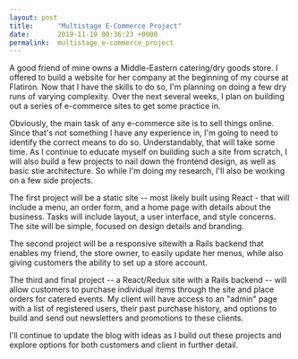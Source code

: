 ```yaml
---
layout: post
title:      "Multistage E-Commerce Project"
date:       2019-11-19 00:36:23 +0000
permalink:  multistage_e-commerce_project
---
```


A good friend of mine owns a Middle-Eastern catering/dry goods store.  I offered to build a website for her company at the beginning of my course at Flatiron.  Now that I have the skills to do so, I'm planning on doing a few dry runs of varying complexity.  Over the next several weeks, I plan on building out a series of e-commerce sites to get some practice in.

Obviously, the main task of any e-commerce site is to sell things online.  Since that's not something I have any experience in, I'm going to need to identify the correct means to do so.  Understandably, that will take some time.  As I continue to educate myself on building such a site from scratch, I will also build a few projects to nail down the frontend design, as well as basic stie architecture.  So while I'm doing my research, I'll also be working on a few side projects.

The first project will be a static site -- most likely built using React - that will include a menu, an order form, and a home page with details about the business.  Tasks will include layout, a user interface, and style concerns.  The site will be simple, focused on design details and branding.

The second project will be a responsive sitewith a Rails backend that enables my friend, the store owner, to easily update her menus, while also giving customers the ability to set up a store account.  

The third and final project -- a React/Redux site with a Rails backend -- will allow customers to purchase individual items through the site and place orders for catered events.  My client will have access to an "admin" page with a list of registered users, their past purchase history, and options to build and send out newsletters and promotions to these clients.

I'll continue to update the blog with ideas as I build out these projects and explore options for both customers and client in further detail.
